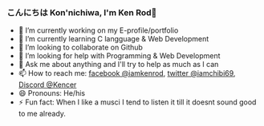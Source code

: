 ### こんにちは Kon'nichiwa, I'm Ken Rod👋

- 🔭 I’m currently working on my E-profile/portfolio
- 🌱 I’m currently learning C langguage & Web Development
- 👯 I’m looking to collaborate on Github
- 🤔 I’m looking for help with Programming & Web Development
- 💬 Ask me about anything and I'll try to help as much as I can
- 📫 How to reach me: [facebook @iamkenrod](https://www.facebook.com/iamkenrod), [twitter @iamchibi69](https://twitter.com/imachibi69), [Discord @Kencer](discordapp.com/users/312983810725773324)
- 😄 Pronouns: He/his
- ⚡ Fun fact: When I like a musci I tend to listen it till it doesnt sound good to me already.
